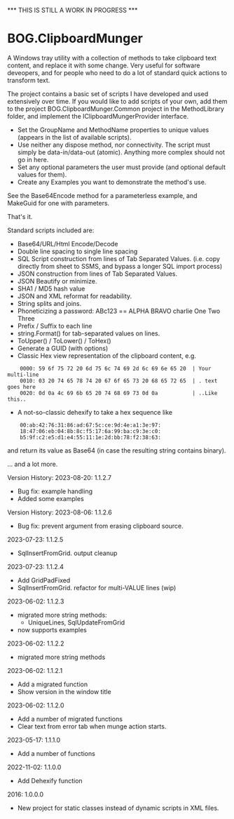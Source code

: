 *** THIS IS STILL A WORK IN PROGRESS ***

# BOG.ClipboardMunger
A Windows tray utility with a collection of methods to take clipboard text content, and replace it with some change. Very useful for software deveopers, and for people
who need to do a lot of standard quick actions to transform text.

The project contains a basic set of scripts I have developed and used extensively over time. If you would like to add scripts of your own, add them to the project BOG.ClipboardMunger.Common project 
in the MethodLibrary folder, and implement the IClipboardMungerProvider interface.
- Set the GroupName and MethodName properties to unique values (appears in the list of available scripts).
- Use neither any dispose method, nor connectivity.  The script must simply be data-in/data-out (atomic).  Anything more complex should not go in here.
- Set any optional parameters the user must provide (and optional default values for them).
- Create any Examples you want to demonstrate the method's use.

See the Base64Encode method for a parameterless example, and MakeGuid for one with parameters.

That's it.

Standard scripts included are:

- Base64/URL/Html Encode/Decode
- Double line spacing to single line spacing
- SQL Script construction from lines of Tab Separated Values.  (i.e. copy directly from sheet to SSMS, and bypass a longer SQL import process)
- JSON construction from lines of Tab Separated Values.
- JSON Beautify or minimize.
- SHA1 / MD5 hash value
- JSON and XML reformat for readability.
- String splits and joins.
- Phoneticizing a password: ABc123 == ALPHA BRAVO charlie One Two Three 
- Prefix / Suffix to each line
- string.Format() for tab-separated values on lines.
- ToUpper() / ToLower() / ToHex()
- Generate a GUID (with options)
- Classic Hex view representation of the clipboard content, e.g. 

```
    0000: 59 6f 75 72 20 6d 75 6c 74 69 2d 6c 69 6e 65 20  | Your multi-line 
    0010: 03 20 74 65 78 74 20 67 6f 65 73 20 68 65 72 65  | . text goes here
    0020: 0d 0a 4c 69 6b 65 20 74 68 69 73 0d 0a           | ..Like this..   
```

- A not-so-classic dehexify to take a hex sequence like

```
    00:ab:42:76:31:86:ad:67:5c:ce:9d:4e:a1:3e:97:
    18:47:06:eb:04:8b:8c:f5:17:6a:99:ba:c9:3e:c0:
    b5:9f:c2:e5:d1:e4:55:11:1e:2d:bb:78:f2:38:63:

```

and return its value as Base64 (in case the resulting string contains binary).

... and a lot more.

Version History:
2023-08-20: 1.1.2.7
- Bug fix: example handling
- Added some examples

Version History:
2023-08-06: 1.1.2.6
- Bug fix: prevent argument from erasing clipboard source.

2023-07-23: 1.1.2.5
- SqlInsertFromGrid. output cleanup

2023-07-23: 1.1.2.4
- Add GridPadFixed
- SqlInsertFromGrid. refactor for multi-VALUE lines (wip)

2023-06-02: 1.1.2.3
- migrated more string methods:
  - UniqueLines, SqlUpdateFromGrid
- now supports examples

2023-06-02: 1.1.2.2
- migrated more string methods

2023-06-02: 1.1.2.1
- Add a migrated function
- Show version in the window title

2023-06-02: 1.1.2.0
- Add a number of migrated functions
- Clear text from error tab when munge action starts.

2023-05-17: 1.1.1.0
- Add a number of functions

2022-11-02: 1.1.0.0
- Add Dehexify function

2016: 1.0.0.0
- New project for static classes instead of dynamic scripts in XML files.

